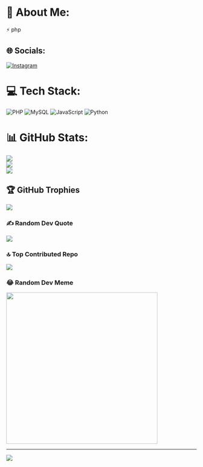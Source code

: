 # 💫 About Me:
⚡ php


## 🌐 Socials:
[![Instagram](https://img.shields.io/badge/Instagram-%23E4405F.svg?logo=Instagram&logoColor=white)](https://instagram.com/mateus7__1) 

# 💻 Tech Stack:
![PHP](https://img.shields.io/badge/php-%23777BB4.svg?style=plastic&logo=php&logoColor=white) ![MySQL](https://img.shields.io/badge/mysql-%2300000f.svg?style=plastic&logo=mysql&logoColor=white) ![JavaScript](https://img.shields.io/badge/javascript-%23323330.svg?style=plastic&logo=javascript&logoColor=%23F7DF1E) ![Python](https://img.shields.io/badge/python-3670A0?style=plastic&logo=python&logoColor=ffdd54)
# 📊 GitHub Stats:
![](https://github-readme-stats.vercel.app/api?username=coelho069&theme=radical&hide_border=false&include_all_commits=true&count_private=true)<br/>
![](https://github-readme-streak-stats.herokuapp.com/?user=coelho069&theme=radical&hide_border=false)<br/>
![](https://github-readme-stats.vercel.app/api/top-langs/?username=coelho069&theme=radical&hide_border=false&include_all_commits=true&count_private=true&layout=compact)

## 🏆 GitHub Trophies
![](https://github-profile-trophy.vercel.app/?username=coelho069&theme=algolia&no-frame=false&no-bg=false&margin-w=4)

### ✍️ Random Dev Quote
![](https://quotes-github-readme.vercel.app/api?type=vetical&theme=radical)

### 🔝 Top Contributed Repo
![](https://github-contributor-stats.vercel.app/api?username=coelho069&limit=5&theme=dark&combine_all_yearly_contributions=true)

### 😂 Random Dev Meme
<img src='https://randommeme-five.vercel.app/' style="height: 400px;"/>

---
[![](https://visitcount.itsvg.in/api?id=coelho069&icon=0&color=0)](https://visitcount.itsvg.in)

<!-- Proudly created with GPRM ( https://gprm.itsvg.in ) -->